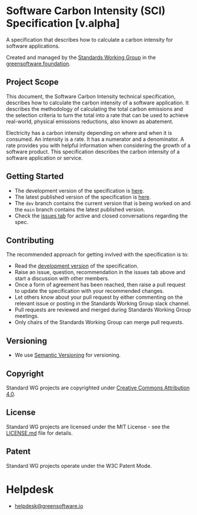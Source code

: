 # Software Carbon Intensity (SCI) Specification [v.alpha]

A specification that describes how to calculate a carbon intensity for software applications. 

Created and managed by the [Standards Working Group](https://github.com/Green-Software-Foundation/standards_wg) in the [greensoftware.foundation](https://greensoftware.foundation).


## Project Scope
This document, the Software Carbon Intensity technical specification, describes how to calculate the carbon intensity of a software application. It describes the methodology of calculating the total carbon emissions and the selection criteria to turn the total into a rate that can be used to achieve real-world, physical emissions reductions, also known as abatement.

Electricity has a carbon intensity depending on where and when it is consumed. An intensity is a rate. It has a numerator and a denominator. A rate provides you with helpful information when considering the growth of a software product. This specification describes the carbon intensity of a software application or service.

## Getting Started
- The development version of the specification is [here](https://github.com/Green-Software-Foundation/software_carbon_intensity/blob/dev/Software_Carbon_Intensity/Software_Carbon_Intensity_Specification.md).
- The latest published version of the specification is [here](https://github.com/Green-Software-Foundation/software_carbon_intensity/blob/main/Software_Carbon_Intensity/Software_Carbon_Intensity_Specification.md).
- The `dev` branch contains the current version that is being worked on and the `main` branch contains the latest published version.
- Check the [issues tab](https://github.com/Green-Software-Foundation/software_carbon_intensity/issues) for active and closed conversations regarding the spec.

## Contributing
The recommended approach for getting invlved with the specification is to:
- Read the [development version](https://github.com/Green-Software-Foundation/software_carbon_intensity/blob/dev/Software_Carbon_Intensity/Software_Carbon_Intensity_Specification.md) of the specification.
- Raise an issue, question, recommendation in the issues tab above and start a discussion with other members.
- Once a form of agreement has been reached, then raise a pull request to update the specification with your recommended changes.
- Let others know about your pull request by either commenting on the relevant issue or posting in the Standards Working Group slack channel.
- Pull requests are reviewed and merged during Standards Working Group meetings.
- Only chairs of the Standards Working Group can merge pull requests.

## Versioning
* We use [Semantic Versioning](http://semver.org/) for versioning.

## Copyright
Standard WG projects are copyrighted under [Creative Commons Attribution 4.0](https://creativecommons.org/licenses/by/4.0/).

## License
Standard WG projects are licensed under the MIT License - see the [LICENSE.md](Software_Carbon_Intensity/License.md) file for details.

## Patent
Standard WG projects operate under the W3C Patent Mode.

# Helpdesk
* helpdesk@greensoftware.io

